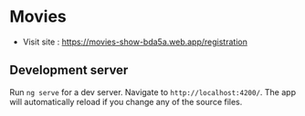 # Movies
- Visit site : https://movies-show-bda5a.web.app/registration

## Development server

Run `ng serve` for a dev server. Navigate to `http://localhost:4200/`. The app will automatically reload if you change any of the source files.

